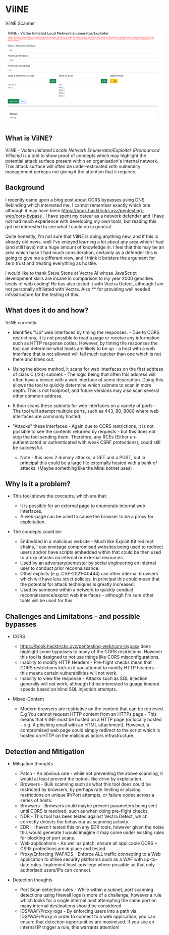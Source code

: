 # VilNE
VilNE Scanner 


![Overview](/images/V-1.0-Overview.png)



## What is VilNE?

VilNE - *Victim Initiated Locale Network Enumerator/Exploiter (Pronounced Villainy)* is a tool to show proof of concepts which may highlight the potential attack surface present within an organisation's internal network. This attack surface will often be under-estimated with vulnerality management perhaps not giving it the attention that it requires. 

## Background

I recently came upon a blog post about CORS bypasses using DNS Rebinding which interested me, I cannot remember exactly which one although it may have been https://book.hacktricks.xyz/pentesting-web/cors-bypass .  I have spent my career as a network defender and I have not had much experience with developing my own tools, but reading this got me interested to see what I could do in general. 

Quite honestly, I'm not sure that VilNE is doing anything new, and if this is already old news, well I've enjoyed learning a lot about any area which I had (and still have) not a huge amount of knowledge in. I feel that this may be an area which hasn't had much consideration, certainly as a defender this is going to give me a different view, and I think it bolsters the argument for zero trust and treating everything as hostile.

I would like to thank Steve Stone at Vectra AI whose JavaScript development skills are insane in comparison to my year 2000 geocities levels of web coding! He has also tested it with Vectra Detect, although I am not personally affiliated with Vectra. Also ** for providing well needed infrastructure for the testing of this.



## What does it do and how?

VilNE currently:

* Identifies "Up" web interfaces by timing the responses. - Due to CORS restrictions, it is not possible to read a page or receive any information such as HTTP response codes. However, by timing the responses the tool can determine what hosts are likely to be up - a host with a web interface that is not allowed will fail much quicker than one which is not there and times out.

* Using the above method, it scans for web interfaces on the first address of class C (/24) subnets - The logic being that often this address will often have a device with a web interface of some description. Doing this allows the tool to quickly determine which subnets to scan in more depth. This is not foolproof, and future versions may also scan several other common address. 

* It then scans these subnets for web interfaces on a variety of ports - The tool will attempt multiple ports, such as 443, 80, 8080 where web interfaces are commonly hosted.

* "Attacks" these interfaces - Again due to CORS restrictions, it is not possible to see the contents returned by requests - but this does not stop the tool sending them. Therefore, any RCEs (Either un-authenticated or authenticated with weak CSRF protections), could still be successful. 
  * Note - this uses 2 dummy attacks, a GET and a POST,  but in principal this could be a large file externally hosted with a bank of attacks. (Maybe something like the Mirai botnet uses)


## Why is it a problem?

* This tool shows the concepts, which are that:
  * It is possible for an external page to enumerate internal web interfaces. 
  * A web-page can be used to cause the browser to be a proxy for exploitation.
  
 * The concepts could be:
   * Embedded in a malicious website - Much like Exploit Kit redirect chains, I can envisage compromised websites being used to redirect users and/or have scripts embedded within that could be then used to proxy attacks on internal or external resources. 
   * Used by an adversary/pentester by social engineering an internal user to conduct prior reconnaissance. 
   * Other exploits (e.g. CVE-2021-40444) use other internal browsers which will have less strict policies. In principal this could mean that the potential for attack techniques is greatly increased.
   * Used by someone within a network to quickly conduct reconnaissance/exploit web interfaces - although I'm sure other tools will be used for this.


## Challenges and Limitations - and possible bypasses

* CORS 
  *  https://book.hacktricks.xyz/pentesting-web/cors-bypass does highlight some bypasses to many of the CORS restrictions. However this tool is designed to not use things like CORS misconfigurations. 
  * Inability to modify HTTP Headers - Pre-flight checks mean that CORS restrictions kick in if you attempt to modify HTTP headers - this means certain vulnerabilities will not work.
  * Inability to view the response - Attacks such as SQL injection generally will not work, although I'd be interested to guage timeout speeds based on blind SQL injection attempts.

* Mixed-Content
  * Modern browsers are restrictive on the content that can be retrieved. E.g You cannot request HTTP content from an HTTPs page - This means that VilNE must be hosted on a HTTP page (or locally hosted - e.g. A phishing email with an HTML attachment). However, a compromised web page could simply redirect to the script which is hosted on HTTP on the malicious actors infrastructure.

## Detection and Mitigation

* Mitigation thoughts
  * Patch - An obvious one - while not preventing the above scanning, it would at least prevent the botnet-like drive by exploitation.
  * Browsers - Bulk scanning such as what this tool does could be restricted by browsers, by perhaps rate limiting or placing restrictions on unique IP/Port attempts, or failure codes across a series of hosts.
  * Browsers - Browsers could maybe prevent parameters being sent until CORS is resolved, such as when doing pre-flight checks.  
  * NDR - This tool has been tested against Vectra Detect, which correctly detects the behaviour as scanning activity.
  * EDR - I haven't tested this on any EDR tools, however given the noise this would generate I would imagine it may come under existing rules for blocking of port scans.
  * Web applications - As well as patch, ensure all applicable CORS + CSRF protections are in place and tested.
  * Proxy/Enforcing WAF/IDS - Enforce ALL traffic connecting to a Web application to utilise security platforms such as a WAF with up-to-date rules. Implement least-privilege where possible so that only authorised users/IPs can connect.


* Detection thoughts
  * Port Scan detection rules - While within a subnet, port scanning detections using firewall logs is more of a challenge, however a rule which looks for a single internal host attempting the same port on many internal destinations should be considered.
  * IDS/WAF/Proxy logs - By enforcing users into a path via IDS/WAF/Proxy in order to connect to a web application, you can ensure that detection opportunities are maximised. If you see an internal IP trigger a rule, this warrants attention!
